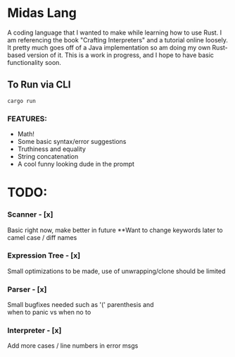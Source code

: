 # Midas Lang

A coding language that I wanted to make while learning how to use Rust.
I am referencing the book "Crafting Interpreters" and a tutorial online loosely. It pretty much goes off of a Java implementation so am doing my own Rust-based version of it.
This is a work in progress, and I hope to have basic functionality soon.


## To Run via CLI

```
cargo run
```

### FEATURES:
- Math!
- Some basic syntax/error suggestions
- Truthiness and equality
- String concatenation
- A cool funny looking dude in the prompt

# TODO:

### Scanner - [x]
Basic right now, make better in future
**Want to change keywords later to camel case / diff names
### Expression Tree - [x]
Small optimizations to be made, use of
unwrapping/clone should be limited
### Parser - [x]
Small bugfixes needed such as '(' parenthesis and  
when to panic vs when no to
### Interpreter - [x]
Add more cases / line numbers in error msgs


